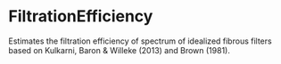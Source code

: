 # FiltrationEfficiency
Estimates the filtration efficiency of spectrum of idealized fibrous filters based on Kulkarni, Baron &amp; Willeke (2013) and Brown (1981).
